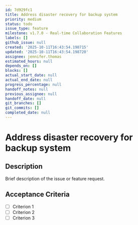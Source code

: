 ```yaml
---
id: 7d929fc1
title: Address disaster recovery for backup system
priority: medium
status: todo
issue_type: feature
milestone: v1.7.0 - Real-time Collaboration Features
labels: []
github_issue: null
created: '2025-10-11T16:43:54.198715'
updated: '2025-10-11T16:43:54.198720'
assignee: jennifer.thomas
estimated_hours: null
depends_on: []
blocks: []
actual_start_date: null
actual_end_date: null
progress_percentage: null
handoff_notes: null
previous_assignee: null
handoff_date: null
git_branches: []
git_commits: []
completed_date: null
---
```


# Address disaster recovery for backup system

## Description

Brief description of the issue or feature request.

## Acceptance Criteria

- [ ] Criterion 1
- [ ] Criterion 2
- [ ] Criterion 3